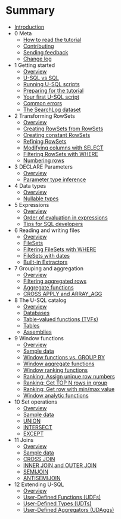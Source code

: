 # Summary

* [Introduction](README.md) 
* 0 Meta
  * [How to read the tutorial](ch00/how-to-read.md)
  * [Contributing](ch00/contributing.md)
  * [Sending feedback](ch00/feedback.md)
  * [Change log](ch00/change-log.md)
* 1 Getting started
  * [Overview](ch01/getting-started-intro.md)
  * [U-SQL vs SQL](ch01/usql-vs-sql.md)
  * [Running U-SQL scripts](ch01/running-usql-scripts.md)
  * [Preparing for the tutorial](ch01/preparing-for-the-tutorial.md)
  * [Your first U-SQL script](ch01/your-first-usql-script.md)
  * [Common errors](ch01/common-errors.md)
  * [The SearchLog dataset](ch01/searchlog-dataset.md)
* 2 Transforming RowSets
  * [Overview](ch02/transforming-rowsets-intro.md)
  * [Creating RowSets from RowSets](ch02/creating-rowsets-from-rowsets.md)  
  * [Creating constant RowSets](ch02/creating-constant-rowsets.md)
  * [Refining RowSets](ch02/refining-rowsets.md)
  * [Modifying columns with SELECT](ch02/modifying-columns-with-select.md)
  * [Filtering RowSets with WHERE](ch02/filtering-rowsets-with-where.md)
  * [Numbering rows](ch02/numbering-rows.md)
* 3 DECLARE Parameters
  * [Overview](ch03/declare-parameters-intro.md)
  * [Parameter type inference](ch03/parameter-type-inference.md)
* 4 Data types
  * [Overview](ch04/data-types-intro.md)
  * [Nullable types](ch04/nullable-types.md)
* 5 Expressions
  * [Overview](ch05/expressions-intro.md)
  * [Order of evaluation in expressions](ch05/order-of-evaluation-in-expressions.md)
  * [Tips for SQL developers](ch05/tips-for-sql-developers.md)
* 6 Reading and writing files
  * [Overview](ch06/reading-and-writing-files-intro.md)
  * [FileSets](ch06/filesets.md)
  * [Filtering FileSets with WHERE](ch06/filtering-filesets-with-where.md)
  * [FileSets with dates](ch06/filesets-with-dates.md)
  * [Built-in Extractors](ch06/built-in-extractors.md)
* 7 Grouping and aggregation
  * [Overview](ch07/grouping-and-aggregation-intro.md)
  * [Filtering aggregated rows](ch07/filtering-aggregated-rows.md)
  * [Aggregate functions](ch07/aggregate-functions.md)
  * [CROSS APPLY and ARRAY\_AGG](ch07/cross-apply-and-array_agg.md)
* 8 The U-SQL catalog
  * [Overview](ch08/usql-catalog-intro.md)
  * [Databases](ch08/usql-databases.md)
  * [Table-valued functions \(TVFs\)](ch08/usql-table-valued-functions.md)
  * [Tables](ch08/usql-tables.md)
  * [Assemblies](ch08/assemblies.md)
* 9 Window functions
  * [Overview](ch09/window-functions-intro.md)
  * [Sample data](ch09/sample-data.md)
  * [Window functions vs. GROUP BY](ch09/window-functions-vs-group-by.md)
  * [Window aggregate functions](ch09/window-aggregate-functions.md)
  * [Window ranking functions](ch09/window-ranking-functions.md)
  * [Ranking: Assign unique row numbers](ch09/ranking-assign-new-unique-row-numbers.md)
  * [Ranking: Get TOP N rows in group](ch09/ranking-get-top-n-rows-in-group.md)
  * [Ranking: Get row with min/max value](ch09/ranking-get-row-with-min-max-value.md)
  * [Window analytic functions](ch09/window-analytic-functions.md)
* 10 Set operations
  * [Overview](ch10/set-operations-intro.md)
  * [Sample data](ch10/sample-data.md)
  * [UNION](ch10/union.md)
  * [INTERSECT](ch10/intersect.md)
  * [EXCEPT](ch10/except.md)
* 11 Joins
  * [Overview](ch11/joins-intro.md)
  * [Sample data](ch11/sample-data.md)
  * [CROSS JOIN](ch11/cross-join.md)  
  * [INNER JOIN and OUTER JOIN](ch11/ch11/inner-join-and-outer-join.md.md)  
  * [SEMIJOIN](ch11/semijoin.md)  
  * [ANTISEMIJOIN](ch11/antisemijoin.md)  
* 12 Extending U-SQL
  * [Overview](ch12/extending-usql-intro.md)
  * [User-Defined Functions \(UDFs\)](ch12/user-defined-functions.md)
  * [User-Defined Types \(UDTs\)](ch12/user-defined-types.md)
  * [User-Defined Aggregators \(UDAggs\)](ch12/user-defined-aggregators.md)

